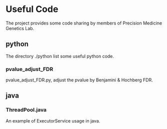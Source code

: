 # Useful Code
The project provides some code sharing by members of Precision Medicine Genetics Lab.
## python
The directory ./python list some useful python code.
### pvalue_adjust_FDR
pvalue_adjust_FDR.py, adjust the pvalue by Benjamini & Hochberg FDR.
## java
### ThreadPool.java
An example of ExecutorService usage in java.
